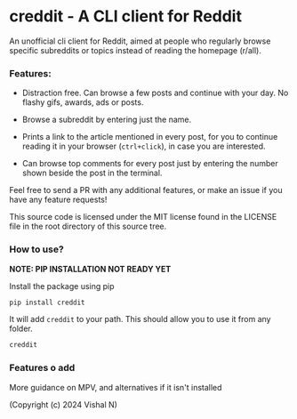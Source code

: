 # creddit - A CLI client for Reddit

An unofficial cli client for Reddit, aimed at people who regularly browse specific subreddits or topics instead of reading the homepage (r/all).

### Features:
- Distraction free. Can browse a few posts and continue with your day. No flashy gifs, awards, ads or posts.

- Browse a subreddit by entering just the name.

- Prints a link to the article mentioned in every post, for you to continue reading it in your browser (`ctrl+click`), in case you are interested.

- Can browse top comments for every post just by entering the number shown beside the post in the terminal.

Feel free to send a PR with any additional features, or make an issue if you have any feature requests!

This source code is licensed under the MIT license found in the LICENSE file in the root directory of this source tree.

### How to use?

**NOTE: PIP INSTALLATION NOT READY YET**

Install the package using pip

```sh
pip install creddit
```

It will add `creddit` to your path. This should allow you to use it from any folder.

```sh
creddit
```

### Features o add

More guidance on MPV, and alternatives if it isn't installed

(Copyright (c) 2024 Vishal N)

